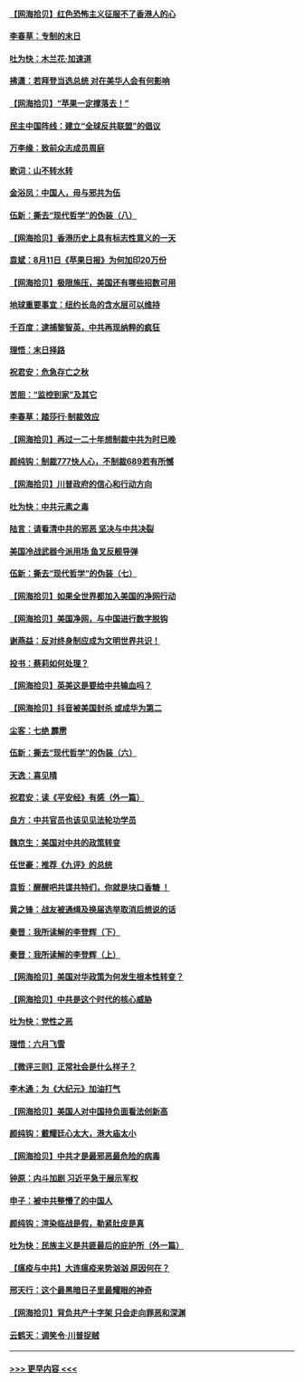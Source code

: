 #### [【网海拾贝】红色恐怖主义征服不了香港人的心](../pages/nsc993/n12329296.md?t=08150302) 
#### [李春草：专制的末日](../pages/nsc993/n12329079.md?t=08150302) 
#### [吐为快：木兰花‧加速道](../pages/nsc993/n12327366.md?t=08150302) 
#### [拂潇：若拜登当选总统 对在美华人会有何影响](../pages/nsc993/n12295996.md?t=08150302) 
#### [【网海拾贝】“苹果一定撑落去！”](../pages/nsc993/n12326784.md?t=08150302) 
#### [民主中国阵线：建立“全球反共联盟”的倡议](../pages/nsc993/n12324177.md?t=08150302) 
#### [万李缘：致前众志成员周庭](../pages/nsc993/n12324635.md?t=08150302) 
#### [歌词：山不转水转](../pages/nsc993/n12324599.md?t=08150302) 
#### [金浴凤：中国人，毋与邪共为伍](../pages/nsc993/n12324257.md?t=08150302) 
#### [伍新：撕去“现代哲学”的伪装（八）](../pages/nsc993/n12324188.md?t=08150302) 
#### [【网海拾贝】香港历史上具有标志性意义的一天](../pages/nsc993/n12324021.md?t=08150302) 
#### [袁斌：8月11日《苹果日报》为何加印20万份](../pages/nsc993/n12323955.md?t=08150302) 
#### [【网海拾贝】极限施压，美国还有哪些招数可用](../pages/nsc993/n12322512.md?t=08150302) 
#### [地球重要事宜：纽约长岛的含水层可以维持](../pages/nsc993/n12321844.md?t=08150302) 
#### [千百度：逮捕黎智英，中共再现纳粹的疯狂](../pages/nsc993/n12321777.md?t=08150302) 
#### [理悟：末日择路](../pages/nsc993/n12320812.md?t=08150302) 
#### [祝君安：危急存亡之秋](../pages/nsc993/n12320795.md?t=08150302) 
#### [苦胆：“监控到家”及其它](../pages/nsc993/n12320751.md?t=08150302) 
#### [李春草：踏莎行·制裁效应](../pages/nsc993/n12318290.md?t=08150302) 
#### [【网海拾贝】再过一二十年想制裁中共为时已晚](../pages/nsc993/n12318195.md?t=08150302) 
#### [颜纯钩：制裁777快人心，不制裁689若有所憾](../pages/nsc993/n12316912.md?t=08150302) 
#### [【网海拾贝】川普政府的信心和行动方向](../pages/nsc993/n12316673.md?t=08150302) 
#### [吐为快：中共元素之毒](../pages/nsc993/n12316547.md?t=08150302) 
#### [陆言：请看清中共的邪恶 坚决与中共决裂](../pages/nsc993/n12315784.md?t=08150302) 
#### [美国冷战武器今派用场 鱼叉反舰导弹](../pages/nsc993/n12316258.md?t=08150302) 
#### [伍新：撕去“现代哲学”的伪装（七）](../pages/nsc993/n12315846.md?t=08150302) 
#### [【网海拾贝】如果全世界都加入美国的净网行动](../pages/nsc993/n12315588.md?t=08150302) 
#### [【网海拾贝】美国净网，与中国进行数字脱钩](../pages/nsc993/n12312813.md?t=08150302) 
#### [谢燕益：反对终身制应成为文明世界共识！](../pages/nsc993/n12310465.md?t=08150302) 
#### [投书：蔡莉如何处理？](../pages/nsc993/n12310224.md?t=08150302) 
#### [【网海拾贝】英美这是要给中共输血吗？](../pages/nsc993/n12307646.md?t=08150302) 
#### [【网海拾贝】抖音被美国封杀 或成华为第二](../pages/nsc993/n12305277.md?t=08150302) 
#### [尘客：七绝 霹雳](../pages/nsc993/n12304053.md?t=08150302) 
#### [伍新：撕去“现代哲学”的伪装（六）](../pages/nsc993/n12303243.md?t=08150302) 
#### [天逸：喜见晴](../pages/nsc993/n12303226.md?t=08150302) 
#### [祝君安：读《平安经》有感（外一篇）](../pages/nsc993/n12303170.md?t=08150302) 
#### [良方：中共官员也该见见法轮功学员](../pages/nsc993/n12302985.md?t=08150302) 
#### [魏京生：美国对中共的政策转变](../pages/nsc993/n12302929.md?t=08150302) 
#### [任世豪：推荐《九评》的总统](../pages/nsc993/n12302838.md?t=08150302) 
#### [袁哲：醒醒吧共谍共特们，你就是块口香糖 ！](../pages/nsc993/n12302678.md?t=08150302) 
#### [黄之锋：战友被通缉及换届选举取消后想说的话](../pages/nsc993/n12302681.md?t=08150302) 
#### [秦晋：我所读解的李登辉（下）](../pages/nsc993/n12302171.md?t=08150302) 
#### [秦晋：我所读解的李登辉（上）](../pages/nsc993/n12301979.md?t=08150302) 
#### [【网海拾贝】美国对华政策为何发生根本性转变？](../pages/nsc993/n12302091.md?t=08150302) 
#### [【网海拾贝】中共是这个时代的核心威胁](../pages/nsc993/n12300541.md?t=08150302) 
#### [吐为快：党性之恶](../pages/nsc993/n12300263.md?t=08150302) 
#### [理悟：六月飞雪](../pages/nsc993/n12300243.md?t=08150302) 
#### [【微评三则】正常社会是什么样子？](../pages/nsc993/n12300228.md?t=08150302) 
#### [李木通：为《大纪元》加油打气](../pages/nsc993/n12280363.md?t=08150302) 
#### [【网海拾贝】美国人对中国持负面看法创新高](../pages/nsc993/n12298720.md?t=08150302) 
#### [颜纯钩：戴耀廷心太大，港大庙太小](../pages/nsc993/n12297682.md?t=08150302) 
#### [【网海拾贝】中共才是最邪恶最危险的病毒](../pages/nsc993/n12296470.md?t=08150302) 
#### [钟原：内斗加剧 习近平急于展示军权](../pages/nsc993/n12292544.md?t=08150302) 
#### [申子：被中共整懵了的中国人](../pages/nsc993/n12291389.md?t=08150302) 
#### [颜纯钩：渲染临战是假，勒紧肚皮是真](../pages/nsc993/n12290945.md?t=08150302) 
#### [吐为快：民族主义是共匪最后的庇护所（外一篇）](../pages/nsc993/n12290887.md?t=08150302) 
#### [【瘟疫与中共】大连瘟疫来势汹汹 原因何在？](../pages/nsc993/n12287474.md?t=08150302) 
#### [邢天行：这个最黑暗日子里最耀眼的神奇](../pages/nsc993/n12289882.md?t=08150302) 
#### [【网海拾贝】背负共产十字架 只会走向罪恶和深渊](../pages/nsc993/n12288290.md?t=08150302) 
#### [云鹤天：调笑令·川普捉贼](../pages/nsc993/n12285672.md?t=08150302) 

----
#### [ >>> 更早内容 <<< ](../indexes/nsc993-earlier.md)
